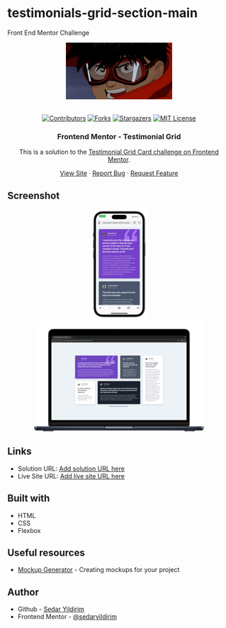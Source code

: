 # testimonials-grid-section-main
 Front End Mentor Challenge
<br />
<div align="center">
    <img src="/assets/images/200w.gif" alt="Logo">
  </a>
  <br />
  <br />

[![Contributors][contributors-shield]][contributors-url]
[![Forks][forks-shield]][forks-url]
[![Stargazers][stars-shield]][stars-url]
[![MIT License][license-shield]][license-url]

<h3 align="center">Frontend Mentor - Testimonial Grid</h3>

This is a solution to the [Testimonial Grid Card challenge on Frontend Mentor](https://www.frontendmentor.io/challenges/testimonials-grid-section-Nnw6J7Un7).

  <p align="center">   
    <a href="https://sedaryildirim.github.io/testimonials-grid-section-main/">View Site</a>
    ·
    <a href="https://github.com/sedaryildirim/testimonials-grid-section-main/issues">Report Bug</a>
    ·
    <a href="https://github.com/sedaryildirim/testimonials-grid-section-main/issues">Request Feature</a>
  </p>
</div>


## Screenshot

<div align="center">

![Mobile](./assets/images/mobile.png)
![Desktop](./assets/images/desktop.png)
</div>

## Links

- Solution URL: [Add solution URL here](https://github.com/sedaryildirim/testimonials-grid-section-main)
- Live Site URL: [Add live site URL here](https://sedaryildirim.github.io/testimonials-grid-section-main/)

## Built with

- HTML
- CSS
- Flexbox

## Useful resources

- [Mockup Generator](https://mockuphone.com/) - Creating mockups for your project

## Author

- Github - [Sedar Yildirim](https://github.com/sedaryildirim)
- Frontend Mentor - [@sedaryildirim](https://www.frontendmentor.io/profile/sedaryildirim)

<!-- MARKDOWN LINKS & IMAGES -->
<!-- https://www.markdownguide.org/basic-syntax/#reference-style-links -->
[contributors-shield]: https://img.shields.io/github/contributors/sedaryildirim/testimonials-grid-section-main.svg?style=for-the-badge
[contributors-url]: https://github.com/sedaryildirim/testimonials-grid-section-main/graphs/contributors
[forks-shield]: https://img.shields.io/github/forks/sedaryildirim/testimonials-grid-section-main.svg?style=for-the-badge
[forks-url]: https://github.com/sedaryildirim/testimonials-grid-section-main/network/members
[stars-shield]: https://img.shields.io/github/stars/sedaryildirim/testimonials-grid-section-main.svg?style=for-the-badge
[stars-url]: https://github.com/sedaryildirim/testimonials-grid-section-main/stargazers
[license-shield]: https://img.shields.io/github/license/sedaryildirim/testimonials-grid-section-main.svg?style=for-the-badge
[license-url]: https://github.com/sedaryildirim/testimonials-grid-section-main/blob/main/LICENSE.txt
[product-screenshot]: imgs/screenshot.png
